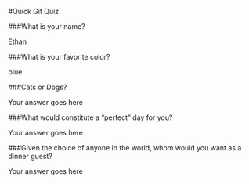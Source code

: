 #Quick Git Quiz

###What is your name?

Ethan

###What is your favorite color?

blue

###Cats or Dogs?

Your answer goes here

###What would constitute a “perfect” day for you?

Your answer goes here

###Given the choice of anyone in the world, whom would you want as a dinner guest?

Your answer goes here
